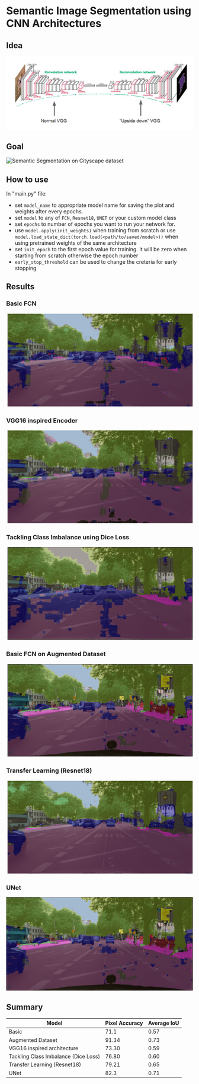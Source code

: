 # Semantic Image Segmentation using CNN Architectures

## Idea
![Semantic Segmentation](figures/semantic_segmentation.png)
## Goal
![Semantic Segmentation on Cityscape dataset](figures/sem_seg_cityscape.gif)

## How to use
In "main.py" file:
* set `model_name` to appropriate model name for saving the plot and weights after every epochs.
* set `model` to any of `FCN`, `Resnet18`, `UNET` or your custom model class
* set `epochs` to number of epochs you want to run your network for.
* use `model.apply(init_weights)` when training from scratch or use `model.load_state_dict(torch.load(<path/to/saved/model>))` when using pretrained weights of the same architecture
* set `init_epoch` to the first epoch value for training. It will be zero when starting from scratch otherwise the epoch number
* `early_stop_threshold` can be used to change the creteria for early stopping

## Results

### Basic FCN
![Results on Basic FCN](figures/basic_fcn_vis.png)

### VGG16 inspired Encoder
![Results on Basic FCN](figures/modified_arch_vis.png)

### Tackling Class Imbalance using Dice Loss
![Results on Basic FCN](figures/dice_loss_vis.png)

### Basic FCN on Augmented Dataset
![Results on Basic FCN](figures/transforms_vis.png)

### Transfer Learning (Resnet18)
![Results on Basic FCN](figures/resnet_vis.png)

### UNet
![Results on Basic FCN](figures/unet_vis.png)

## Summary

| Model  | Pixel Accuracy | Average IoU|
| ------------- | ------------- | -|
|Basic | 71.1 | 0.57 |
|Augmented Dataset | 91.34 | 0.73 |
|VGG16 inspired architecture | 73.30 | 0.59 |
|Tackling Class Imbalance (Dice Loss) | 76.80 | 0.60|
|Transfer Learning (Resnet18) | 79.21 | 0.65|
|UNet | 82.3 | 0.71 |

